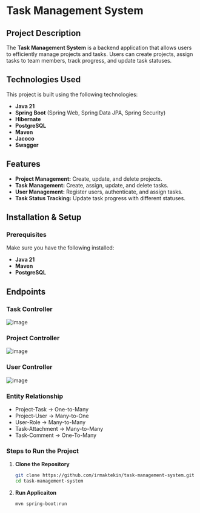 # Task Management System  

## Project Description  
The **Task Management System** is a backend application that allows users to efficiently manage projects and tasks. Users can create projects, assign tasks to team members, track progress, and update task statuses.  

## Technologies Used  
This project is built using the following technologies:  
- **Java 21**  
- **Spring Boot** (Spring Web, Spring Data JPA, Spring Security)  
- **Hibernate**  
- **PostgreSQL**  
- **Maven**
- **Jacoco**
- **Swagger**

## Features  
- **Project Management:** Create, update, and delete projects.  
- **Task Management:** Create, assign, update, and delete tasks.  
- **User Management:** Register users, authenticate, and assign tasks.  
- **Task Status Tracking:** Update task progress with different statuses.  

## Installation & Setup  

### Prerequisites  
Make sure you have the following installed:  
- **Java 21**  
- **Maven**  
- **PostgreSQL**

## Endpoints
### Task Controller
![image](https://github.com/user-attachments/assets/e588a940-9cf6-4433-bbba-5e39b5e8bab1)

### Project Controller
![image](https://github.com/user-attachments/assets/57e7571f-5f79-4be3-acbc-f5b02290d50a)

### User Controller
![image](https://github.com/user-attachments/assets/7f69f90d-25b5-401c-a73b-a17f25354024)

### Entity Relationship

- Project-Task -> One-to-Many
- Project-User -> Many-to-One
- User-Role -> Many-to-Many
- Task-Attachment -> Many-to-Many
- Task-Comment -> One-To-Many


### Steps to Run the Project  

1. **Clone the Repository**  
   ```sh
   git clone https://github.com/irmaktekin/task-management-system.git
   cd task-management-system

2. **Run Applicaiton**
   ```sh
   mvn spring-boot:run
